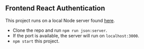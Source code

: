 ## Frontend React Authentication

This project runs on a local Node server found [here](https://github.com/MartijnD92/frontend-fake-server).
* Clone the repo and run `npm run json:server`.
* If the port is available, the server will run on `localhost:3000`.
* `npm start` this project.